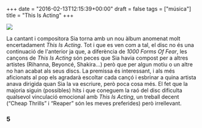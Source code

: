 +++
date = "2016-02-13T12:15:39+00:00"
draft = false
tags = ["música"]
title = "This Is Acting"
+++
<!-- more -->

<img class="pImageFull" src="https://41.media.tumblr.com/f0ebb1d0fbaa64bdfc2c577521ae3cfb/tumblr_o2his9GGm81u00ofno2_1280.png">

La cantant i compositora Sia torna amb un nou àlbum anomenat molt encertadament *This Is Acting*. Tot i que es ven com a tal, el disc no és una continuació de l'anterior ja que, a diferència de *1000 Forms Of Fear*, les cançons de *This Is Acting* són peces que Sia havia compost per a altres artistes (Rihanna, Beyoncé, Shakira...) però que per algun motiu o un altre no han acabat als seus discs. La premissa és interessant, i als més aficionats al pop els agradarà escoltar cada cançó i esbrinar a quina artista anava dirigida quan Sia la va escriure, però poca cosa més. El fet que la majoria siguin (possibles) hits i que coneguem la raó del disc dificulta qualsevol vinculació emocional amb *This Is Acting*, un treball decent (“Cheap Thrills” i “Reaper” són les meves preferides) però irrellevant.

### 5